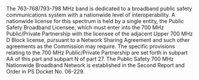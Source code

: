 The 763-768/793-798 MHz band is dedicated to a broadband public safety communications system with a nationwide level of interoperability. A nationwide license for this spectrum is held by a single entity, the Public Safety Broadband Licensee, which must enter into the 700 MHz Public/Private Partnership with the licensee of the adjacent Upper 700 MHz D Block license, pursuant to a Network Sharing Agreement and such other agreements as the Commission may require. The specific provisions relating to the 700 MHz Public/Private Partnership are set forth in subpart AA of this part and subpart N of part 27. The Public Safety 700 MHz Nationwide Broadband Network is established in the Second Report and Order in PS Docket No. 06-229.

